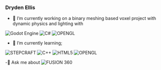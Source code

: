 <link rel="stylesheet" type='text/css' href="https://cdn.jsdelivr.net/gh/devicons/devicon@latest/devicon.min.css" />

### Dryden Ellis




  - 🔭 I’m currently working on a binary meshing based voxel project with dynamic physics and lighting with

![Godot Engine](https://img.shields.io/badge/GODOT-%23FFFFFF.svg?style=for-the-badge&logo=godot-engine)
![C#](https://img.shields.io/badge/c%23-%23239120.svg?style=for-the-badge&logo=csharp&logoColor=white)
![OPENGL](https://img.shields.io/badge/OpenGL-%23FFFFFF.svg?style=for-the-badge&logo=opengl)

  - 🌱 I’m currently learning;

![STEPCRAFT](https://img.shields.io/badge/Stepcraft-%23FFA500.svg?style=for-the-badge&logoColor=white)
![C++](https://img.shields.io/badge/c++-%2300599C.svg?style=for-the-badge&logo=c%2B%2B&logoColor=white)
![HTML5](https://img.shields.io/badge/html5-%23E34F26.svg?style=for-the-badge&logo=html5&logoColor=white)
![OPENGL](https://img.shields.io/badge/OpenGL-%23FFFFFF.svg?style=for-the-badge&logo=opengl)

  -💬 Ask me about
![FUSION 360](https://img.shields.io/badge/Fusion%20360-%2300599C.svg?style=for-the-badge&logo=autodesk&logoColor=white)
